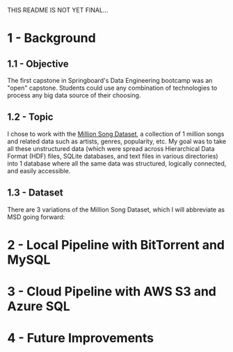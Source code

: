 THIS README IS NOT YET FINAL...

# 1 - Background

## 1.1 - Objective
The first capstone in Springboard's Data Engineering bootcamp was an "open" capstone. Students could use any combination of technologies
to process any big data source of their choosing.

## 1.2 - Topic
I chose to work with the [Million Song Dataset](http://millionsongdataset.com/), a collection of 1 million songs and related data such
as artists, genres, popularity, etc. My goal was to take all these unstructured data (which were spread across Hierarchical Data Format (HDF) files, SQLite databases, and text files in various directories) into 1 database where all the same data was structured, logically connected, and easily accessible.

## 1.3 - Dataset
There are 3 variations of the Million Song Dataset, which I will abbreviate as MSD going forward:


# 2 - Local Pipeline with BitTorrent and MySQL

# 3 - Cloud Pipeline with AWS S3 and Azure SQL

# 4 - Future Improvements
